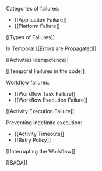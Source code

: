 Categories of failures:
- [[Application Failure]]
- [[Platform Failure]]

[[Types of Failures]]

In Temporal [[Errors are Propagated]]

[[Activities Idempotence]]

[[Temporal Failures in the code]]

Workflow failures:
- [[Workflow Task Failure]]
- [[Workflow Execution Failure]]

[[Activity Execution Failure]]

Preventing indefinite execution:
- [[Activity Timeouts]]
- [[Retry Policy]]

[[Interrupting the Workflow]]

[[SAGA]]